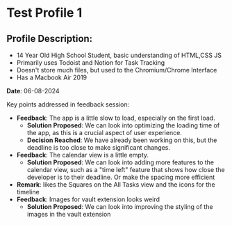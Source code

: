 # Test Profile 1

## Profile Description:

-   14 Year Old High School Student, basic understanding of HTML,CSS JS
-   Primarily uses Todoist and Notion for Task Tracking
-   Doesn't store much files, but used to the Chromium/Chrome Interface
-   Has a Macbook Air 2019

**Date**: 06-08-2024

Key points addressed in feedback session:

-   **Feedback**: The app is a little slow to load, especially on the first load.
    -   **Solution Proposed**: We can look into optimizing the loading time of the app, as this is a crucial aspect of user experience.
    -   **Decision Reached**: We have already been working on this, but the deadline is too close to make significant changes.
-   **Feedback**: The calendar view is a little empty.
    -   **Solution Proposed**: We can look into adding more features to the calendar view, such as a "time left" feature that shows how close the developer is to their deadline. Or make the spacing more efficient
-   **Remark**: likes the Squares on the All Tasks view and the icons for the timeline
-   **Feedback**: Images for vault extension looks weird
    -   **Solution Proposed**: We can look into improving the styling of the images in the vault extension
